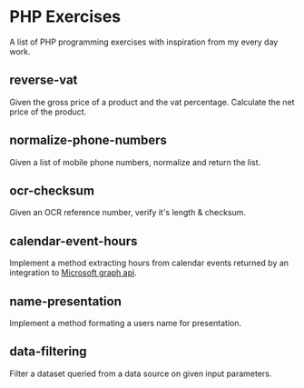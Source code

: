 # PHP Exercises
A list of PHP programming exercises with inspiration from my every day work.

## reverse-vat
Given the gross price of a product and the vat percentage. Calculate the net price of the product.

## normalize-phone-numbers
Given a list of mobile phone numbers, normalize and return the list.

## ocr-checksum
Given an OCR reference number, verify it's length & checksum.

## calendar-event-hours
Implement a method extracting hours from calendar events returned by an integration to [Microsoft graph api](https://learn.microsoft.com/en-us/graph/api/user-list-calendars?view=graph-rest-1.0&tabs=http).  

## name-presentation
Implement a method formating a users name for presentation.

## data-filtering
Filter a dataset queried from a data source on given input parameters.

